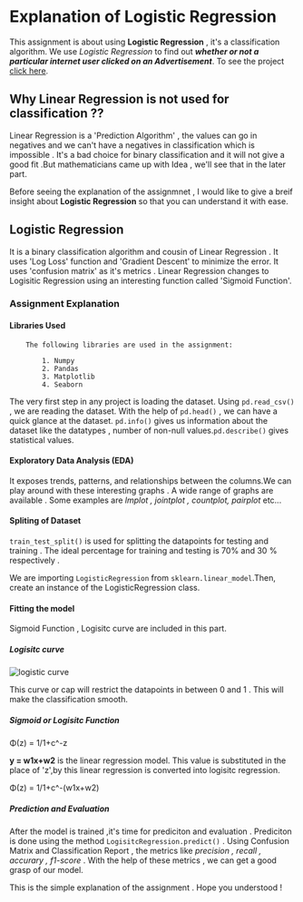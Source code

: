 # Explanation of Logistic Regression

This assignment is about using **Logistic Regression** , it's a classification algorithm. We use _Logistic Regression_ to find out _**whether or not a particular internet user clicked on an Advertisement**_. To see the project [click here](https://github.com/young-ai-expert/Assignment_Explanation/blob/main/Logistic_Regression_Assignment.ipynb).

## Why Linear Regression is not used for classification ??

Linear Regression is a 'Prediction Algorithm' , the values can go in negatives and we can't have a negatives in classification which is impossible . It's a bad choice for binary classification and it will not give a good fit .But mathematicians came up with Idea , we'll see that in the later part.

Before seeing the explanation of the assignmnet , I would like to give a breif insight about **Logistic Regression** so that you can understand it with ease.

## Logistic Regression

It is a binary classification algorithm and cousin of Linear Regression . It uses 'Log Loss' function and 'Gradient Descent' to minimize the error. It uses 'confusion matrix' as it's metrics . Linear Regression changes to Logisitic Regression using an interesting function called 'Sigmoid Function'.
    
### Assignment Explanation

#### Libraries Used
    
        The following libraries are used in the assignment:
        
            1. Numpy 
            2. Pandas 
            3. Matplotlib 
            4. Seaborn 

  The very first step in any project is loading the dataset. Using `pd.read_csv()` , we are reading the dataset. With the help of `pd.head()` , we can have a quick glance at the dataset. `pd.info()` gives us information about the dataset like the datatypes , number of non-null values.`pd.describe()` gives statistical values.
  
####  Exploratory Data Analysis (EDA)

It exposes trends, patterns, and relationships between the columns.We can play around with these interesting graphs . A wide range of graphs are available . Some examples are _lmplot , jointplot , countplot, pairplot_ etc...

#### Spliting of Dataset

`train_test_split()` is used for splitting the datapoints for testing and training . The ideal percentage for training and testing is 70% and 30 % respectively . 

We are importing `LogisticRegression` from `sklearn.linear_model`.Then, create an instance of the LogisticRegression class.

#### Fitting the model

Sigmoid Function , Logisitc curve are included in this part.

##### Logisitc curve

![logistic curve](https://user-images.githubusercontent.com/78351203/118303990-b6b86800-b503-11eb-91e0-4dac1d939829.png)

This curve or cap will restrict the datapoints in between 0 and 1 . This will make the classification smooth.

##### Sigmoid or Logisitc Function

Φ(z) =  1/1+c^-z
      
**y = w1x+w2** is the linear regression model. This value is substituted in the place of 'z',by this linear regression is converted into logisitc regression.

Φ(z) =  1/1+c^-(w1x+w2)

##### Prediction and Evaluation

After the model is trained ,it's time for prediciton and evaluation . Prediciton is done using the method `LogisitcRegression.predict()` . Using Confusion Matrix and Classification Report , the metrics like _precision , recall , accurary , f1-score_ . With the help of these metrics , we can get a good grasp of our model.

This is the simple explanation of the assignment . Hope you understood !

